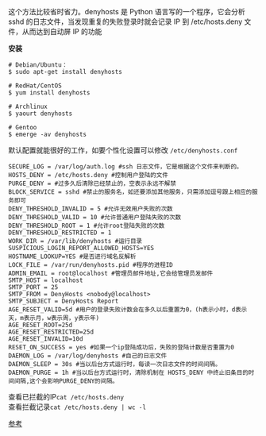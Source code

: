 这个方法比较省时省力。denyhosts 是 Python 语言写的一个程序，它会分析 sshd 的日志文件，当发现重复的失败登录时就会记录 IP 到 /etc/hosts.deny 文件，从而达到自动屏 IP 的功能  

**安装**  
```
# Debian/Ubuntu：
$ sudo apt-get install denyhosts
 
# RedHat/CentOS
$ yum install denyhosts
 
# Archlinux
$ yaourt denyhosts
 
# Gentoo
$ emerge -av denyhosts
```

默认配置就能很好的工作，如要个性化设置可以修改 `/etc/denyhosts.conf`  
```
SECURE_LOG = /var/log/auth.log #ssh 日志文件，它是根据这个文件来判断的。
HOSTS_DENY = /etc/hosts.deny #控制用户登陆的文件
PURGE_DENY = #过多久后清除已经禁止的，空表示永远不解禁
BLOCK_SERVICE = sshd #禁止的服务名，如还要添加其他服务，只需添加逗号跟上相应的服务即可
DENY_THRESHOLD_INVALID = 5 #允许无效用户失败的次数
DENY_THRESHOLD_VALID = 10 #允许普通用户登陆失败的次数
DENY_THRESHOLD_ROOT = 1 #允许root登陆失败的次数
DENY_THRESHOLD_RESTRICTED = 1
WORK_DIR = /var/lib/denyhosts #运行目录
SUSPICIOUS_LOGIN_REPORT_ALLOWED_HOSTS=YES
HOSTNAME_LOOKUP=YES #是否进行域名反解析
LOCK_FILE = /var/run/denyhosts.pid #程序的进程ID
ADMIN_EMAIL = root@localhost #管理员邮件地址,它会给管理员发邮件
SMTP_HOST = localhost
SMTP_PORT = 25
SMTP_FROM = DenyHosts <nobody@localhost>
SMTP_SUBJECT = DenyHosts Report
AGE_RESET_VALID=5d #用户的登录失败计数会在多久以后重置为0，(h表示小时，d表示天，m表示月，w表示周，y表示年)
AGE_RESET_ROOT=25d
AGE_RESET_RESTRICTED=25d
AGE_RESET_INVALID=10d
RESET_ON_SUCCESS = yes #如果一个ip登陆成功后，失败的登陆计数是否重置为0
DAEMON_LOG = /var/log/denyhosts #自己的日志文件
DAEMON_SLEEP = 30s #当以后台方式运行时，每读一次日志文件的时间间隔。
DAEMON_PURGE = 1h #当以后台方式运行时，清除机制在 HOSTS_DENY 中终止旧条目的时间间隔,这个会影响PURGE_DENY的间隔。
```

查看已拦截的IP`cat /etc/hosts.deny`  
查看拦截记录`cat /etc/hosts.deny | wc -l`  


[参考](http://www.lovelucy.info/vps-anti-ssh-login-attempts-attack.html)